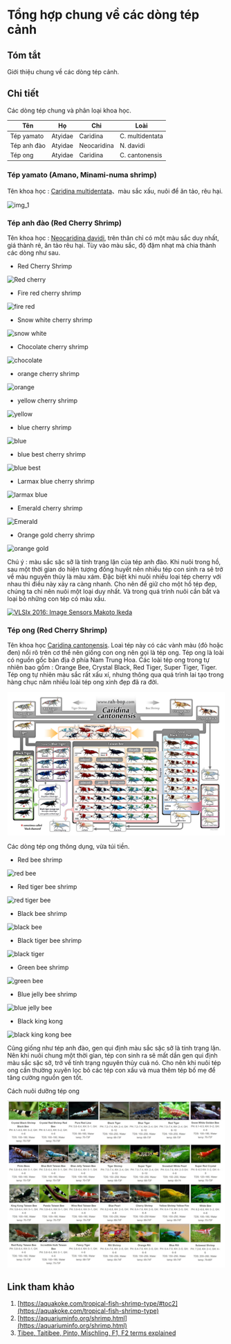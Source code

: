 # Tổng hợp chung về các dòng tép cảnh

## Tóm tắt

Giới thiệu chung về các dòng tép cảnh. 

## Chi tiết

Các dòng tép chung và phân loại khoa học. 

| Tên         | Họ      | Chi         | Loài            |
|-------------|---------|-------------|-----------------|
| Tép yamato  | Atyidae | Caridina    | C. multidentata |
| Tép anh đào | Atyidae | Neocaridina | N. davidi       |
| Tép ong     | Atyidae | Caridina    | C. cantonensis  |




### Tép yamato (Amano, Minami-numa  shrimp) 

Tên khoa học : [Caridina multidentata](https://vi.wikipedia.org/wiki/Caridina_multidentata)、màu sắc xấu, nuôi để ăn tảo, rêu hại. 

![img_1](https://images-na.ssl-images-amazon.com/images/I/61ac4-irM3L._AC_SY355_.jpg)

### Tép anh đào (Red Cherry Shrimp)

Tên khoa học : [Neocaridina davidi](https://en.wikipedia.org/wiki/Neocaridina_davidi), trên thân chỉ có một màu sắc duy nhất, giá thành rẻ, ăn tảo rêu hại. Tùy vào màu sắc, độ đậm nhạt mà chia thành các dòng như sau.  

* Red Cherry Shrimp 

![Red cherry](https://images.shopping-charm.jp/products/1c407072-7152-4dbb-bfa4-5bf01e25b4d5/w500h500.jpg)

* Fire red cherry shrimp 

![fire red](https://lowkeys.ocnk.net/phone/data/lowkeys/product/20160608_47e818.JPG)

* Snow white cherry shrimp

![snow white](https://images.shopping-charm.jp/products/afc6d0a9-0954-40d7-b718-487fca5a6bd8/w500h500.jpg)

* Chocolate cherry shrimp 

![chocolate](https://images.shopping-charm.jp/products/b4db673c-ad00-4fce-8fe8-476bb5de3ecf/w1000h1000.jpg)

* orange cherry shrimp

![orange](https://images-na.ssl-images-amazon.com/images/I/91%2BvBTFTYYL._AC_SX355_.jpg)

* yellow cherry shrimp 

![yellow](https://images-na.ssl-images-amazon.com/images/I/51ti5k1e84L._AC_SY355_.jpg)

* blue cherry shrimp

![blue](https://shop.r10s.jp/shrimp-ariel/cabinet/05455788/imgrc0074118489.jpg)

* blue best cherry shrimp

![blue best](https://cdn.shopify.com/s/files/1/1163/2672/files/CGB-BV2_large.jpg)

* Larmax blue cherry shrimp

![larmax blue](https://images-na.ssl-images-amazon.com/images/I/41UysaNhSFL._AC_SY355_.jpg)

* Emerald cherry shrimp

![Emerald](https://item-shopping.c.yimg.jp/i/n/atwell_gr002_4)

* Orange gold cherry shrimp 

![orange gold](https://lowkeys.ocnk.net/phone/data/lowkeys/_/70726f647563742f32303136303630385f3931633739342e4a504700333230000074006669745f686569676874.jpg)

Chú ý : màu sắc sặc sỡ là tính trạng lặn của tép anh đào. Khi nuôi trong hồ, sau một thời gian do hiện tượng đồng huyết nên nhiều tép con sinh ra sẽ trở về màu nguyên thủy là màu xám. Đặc biệt khi nuôi nhiều loại tép cherry với nhau thì điều này xảy ra càng nhanh. Cho nên để giữ cho một hồ tép đẹp, chúng ta chỉ nên nuôi một loại duy nhất. Và trong quá trình nuôi cần bắt và loại bỏ những con tép có màu xấu. 


[![VLSIx 2016: Image Sensors Makoto Ikeda](https://img.youtube.com/vi/uO1rlUUih2M/0.jpg)](https://youtu.be/uO1rlUUih2M?t=503 "Image Sensors Makoto Ikeda")

### Tép ong (Red Cherry Shrimp)

Tên khoa học [Caridina cantonensis](https://en.wikipedia.org/wiki/Bee_shrimp). Loaì tép này có các vành màu (đỏ hoặc đen) nổi rõ trên cơ thể nên giống con ong nên gọi là tép ong. Tép ong là loài có nguồn gốc bản địa ở phía Nam Trung Hoa. Các loài tép ong trong tự nhiên bao gồm : Orange Bee, Crystal Black, Red Tiger, Super Tiger, Tiger. Tép ong tự nhiên màu sắc rất xấu xí, nhưng thông qua quá trình lai tạo trong hàng chục năm nhiều loài tép ong xinh đẹp đã ra đời. 


![tree](imgs/shrimp-tree.jpg)

Các dòng tép ong thông dụng, vừa túi tiền. 

* Red bee shrimp 

![red bee](https://images.shopping-charm.jp/products/40b28818-431c-462d-b30e-afc7f103d011/w500h500.jpg)

* Red tiger bee shrimp 

![red tiger bee](https://satomi.ocnk.net/phone/data/satomi/image/high.quality/20190801_20921c.jpeg)

* Black bee shrimp

![black bee](https://www.garnelenhaus.com/media/image/bd/93/39/228_0_bienengarnele_k6_caridina_cantonensis_1_600x600.jpg)

* Black tiger bee shrimp

![black tiger](https://blue-planet.ocnk.net/data/blue-planet/image/20200703_55e916.JPG)

* Green bee shrimp

![green bee](https://i.pinimg.com/originals/d6/bf/89/d6bf8963175fb659b27dabbc77312ccc.png)

* Blue jelly bee shrimp

![blue jelly bee](https://i.pinimg.com/originals/0c/fc/ad/0cfcadb293936e159d92f3667869aa65.jpg)

* Black king kong 

![black king kong bee](https://previews.123rf.com/images/nagatsukihikaru/nagatsukihikaru1808/nagatsukihikaru180800022/107043853-close-up-of-taiwan-bee-black-king-kong-panda-shrimp-caridina-cantonesis-.jpg)

Cũng giống như tép anh đào, gen qui định màu sắc sặc sỡ là tính trạng lặn. Nên khi nuôi chung một thời gian, tép con sinh ra sẽ mất dần gen qui định màu sắc sặc sỡ, trở về tính trạng nguyên thủy cuả nó. Cho nên khi nuôi tép ong cần thường xuyên lọc bỏ các tép con xấu và mua thêm tép bố mẹ để tăng cường nguồn gen tốt. 

Cách nuôi dưỡng tép ong 

![nuoi duong](imgs/shrimp-nuoi-trong.jpg)

## Link tham khảo 

1. [https://aquakoke.com/tropical-fish-shrimp-type/#toc2](https://aquakoke.com/tropical-fish-shrimp-type)
2. [https://aquariuminfo.org/shrimp.html](https://aquariuminfo.org/shrimp.html)
3. [Tibee, Taitibee, Pinto, Mischling, F1, F2 terms explained](https://skfaquatics.com/forum/forums/topic/7637-tibee-taitibee-pinto-mischling-f1-f2-terms-explained/)